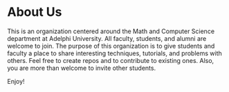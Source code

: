 About Us
========

This is an organization centered around the Math and Computer Science department at Adelphi University. All faculty, students, and alumni are welcome to join. The purpose of this organization is to give students and faculty a place to share interesting techniques, tutorials, and problems with others. Feel free to create repos and to contribute to existing ones. Also, you are more than welcome to invite other students. 

Enjoy!